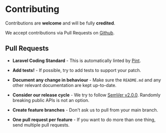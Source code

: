 # Contributing

Contributions are **welcome** and will be fully **credited**.

We accept contributions via Pull Requests on [Github](https://github.com/owenvoke/ems-esp).

## Pull Requests

- **Laravel Coding Standard** - This is automatically linted by [Pint](https://github.com/laravel/pint).

- **Add tests!** - If possible, try to add tests to support your patch.

- **Document any change in behaviour** - Make sure the `README.md` and any other relevant documentation are kept up-to-date.

- **Consider our release cycle** - We try to follow [SemVer v2.0.0](https://semver.org). Randomly breaking public APIs is not an option.

- **Create feature branches** - Don't ask us to pull from your main branch.

- **One pull request per feature** - If you want to do more than one thing, send multiple pull requests.
